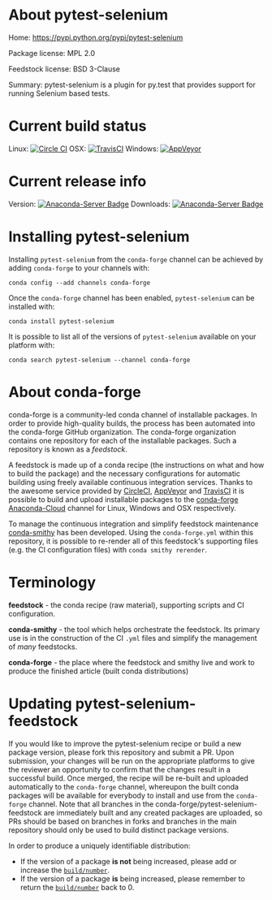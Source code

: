 About pytest-selenium
=====================

Home: https://pypi.python.org/pypi/pytest-selenium

Package license: MPL 2.0

Feedstock license: BSD 3-Clause

Summary: pytest-selenium is a plugin for py.test that provides support for running Selenium based tests.



Current build status
====================

Linux: [![Circle CI](https://circleci.com/gh/conda-forge/pytest-selenium-feedstock.svg?style=shield)](https://circleci.com/gh/conda-forge/pytest-selenium-feedstock)
OSX: [![TravisCI](https://travis-ci.org/conda-forge/pytest-selenium-feedstock.svg?branch=master)](https://travis-ci.org/conda-forge/pytest-selenium-feedstock)
Windows: [![AppVeyor](https://ci.appveyor.com/api/projects/status/github/conda-forge/pytest-selenium-feedstock?svg=True)](https://ci.appveyor.com/project/conda-forge/pytest-selenium-feedstock/branch/master)

Current release info
====================
Version: [![Anaconda-Server Badge](https://anaconda.org/conda-forge/pytest-selenium/badges/version.svg)](https://anaconda.org/conda-forge/pytest-selenium)
Downloads: [![Anaconda-Server Badge](https://anaconda.org/conda-forge/pytest-selenium/badges/downloads.svg)](https://anaconda.org/conda-forge/pytest-selenium)

Installing pytest-selenium
==========================

Installing `pytest-selenium` from the `conda-forge` channel can be achieved by adding `conda-forge` to your channels with:

```
conda config --add channels conda-forge
```

Once the `conda-forge` channel has been enabled, `pytest-selenium` can be installed with:

```
conda install pytest-selenium
```

It is possible to list all of the versions of `pytest-selenium` available on your platform with:

```
conda search pytest-selenium --channel conda-forge
```


About conda-forge
=================

conda-forge is a community-led conda channel of installable packages.
In order to provide high-quality builds, the process has been automated into the
conda-forge GitHub organization. The conda-forge organization contains one repository
for each of the installable packages. Such a repository is known as a *feedstock*.

A feedstock is made up of a conda recipe (the instructions on what and how to build
the package) and the necessary configurations for automatic building using freely
available continuous integration services. Thanks to the awesome service provided by
[CircleCI](https://circleci.com/), [AppVeyor](http://www.appveyor.com/)
and [TravisCI](https://travis-ci.org/) it is possible to build and upload installable
packages to the [conda-forge](https://anaconda.org/conda-forge)
[Anaconda-Cloud](http://docs.anaconda.org/) channel for Linux, Windows and OSX respectively.

To manage the continuous integration and simplify feedstock maintenance
[conda-smithy](http://github.com/conda-forge/conda-smithy) has been developed.
Using the ``conda-forge.yml`` within this repository, it is possible to re-render all of
this feedstock's supporting files (e.g. the CI configuration files) with ``conda smithy rerender``.


Terminology
===========

**feedstock** - the conda recipe (raw material), supporting scripts and CI configuration.

**conda-smithy** - the tool which helps orchestrate the feedstock.
                   Its primary use is in the construction of the CI ``.yml`` files
                   and simplify the management of *many* feedstocks.

**conda-forge** - the place where the feedstock and smithy live and work to
                  produce the finished article (built conda distributions)


Updating pytest-selenium-feedstock
==================================

If you would like to improve the pytest-selenium recipe or build a new
package version, please fork this repository and submit a PR. Upon submission,
your changes will be run on the appropriate platforms to give the reviewer an
opportunity to confirm that the changes result in a successful build. Once
merged, the recipe will be re-built and uploaded automatically to the
`conda-forge` channel, whereupon the built conda packages will be available for
everybody to install and use from the `conda-forge` channel.
Note that all branches in the conda-forge/pytest-selenium-feedstock are
immediately built and any created packages are uploaded, so PRs should be based
on branches in forks and branches in the main repository should only be used to
build distinct package versions.

In order to produce a uniquely identifiable distribution:
 * If the version of a package **is not** being increased, please add or increase
   the [``build/number``](http://conda.pydata.org/docs/building/meta-yaml.html#build-number-and-string).
 * If the version of a package **is** being increased, please remember to return
   the [``build/number``](http://conda.pydata.org/docs/building/meta-yaml.html#build-number-and-string)
   back to 0.
